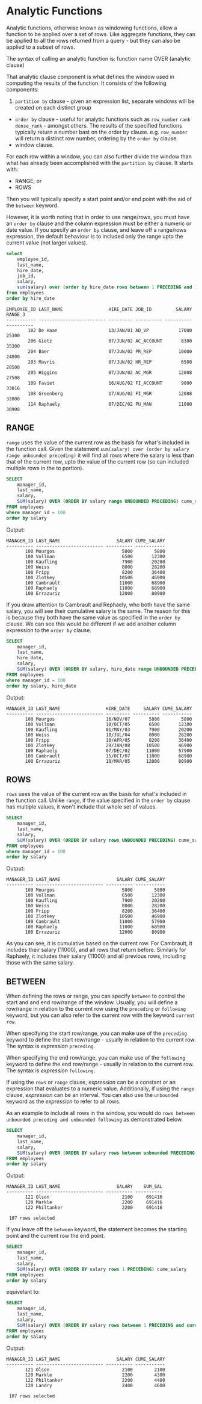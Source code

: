 # Analytic Functions

Analytic functions, otherwise known as windowing functions, allow a function to be applied over a set of rows. Like aggregate functions, they can be applied to all the rows returned from a query - but they can also be applied to a subset of rows.

The syntax of calling an analytic function is: function name OVER (analytic clause)

That analytic clause component is what defines the window used in computing the results of the function.  It consists of the following components:

1. `partition by` clause - given an expression list, separate windows will be created on each distinct group
* `order by` clause - useful for analytic functions such as `row_number` `rank` `dense_rank` - amongst others. The results of the specified functions typically return a number bast on the order by clause. e.g. `row_number` will return a distinct row number, ordering by the `order by` clause.
* window clause.

For each row within a window, you can also further divide the window than what has already been accomplished with the `partition by` clause. It starts with:

* RANGE; or
* ROWS

Then you will typically specify a start point and/or end point with the aid of the `between` keyword.

However, it is worth noting that in order to use range/rows, you must have an `order by` clause and the column expression must be either a numeric or date value. If you specify an `order by` clause, and leave off a range/rows expression, the default behaviour is to included only the range upto the current value (not larger values).

```sql
select
    employee_id,
    last_name,
    hire_date,
    job_id,
    salary,
    sum(salary) over (order by hire_date rows between 1 PRECEDING and 1 following ) range_3
from employees
order by hire_date
```

```
EMPLOYEE_ID LAST_NAME                 HIRE_DATE JOB_ID         SALARY    RANGE_3
----------- ------------------------- --------- ---------- ---------- ----------
        102 De Haan                   13/JAN/01 AD_VP           17000      25300
        206 Gietz                     07/JUN/02 AC_ACCOUNT       8300      35300
        204 Baer                      07/JUN/02 PR_REP          10000      24800
        203 Mavris                    07/JUN/02 HR_REP           6500      28508
        205 Higgins                   07/JUN/02 AC_MGR          12008      27508
        109 Faviet                    16/AUG/02 FI_ACCOUNT       9000      33016
        108 Greenberg                 17/AUG/02 FI_MGR          12008      32008
        114 Raphaely                  07/DEC/02 PU_MAN          11000      30908
```

## RANGE

`range` uses the value of the current row as the basis for what's included in the function call. Given the statement `sum(salary) over (order by salary range unbounded preceding)` it will find all rows where the salary is less than that of the current row, upto the value of the current row (so can included multiple rows in the to portion).

```sql
SELECT
    manager_id,
    last_name,
    salary,
    SUM(salary) OVER (ORDER BY salary range UNBOUNDED PRECEDING) cume_salary
FROM employees
where manager_id = 100
order by salary
```

Output:

```
MANAGER_ID LAST_NAME                     SALARY CUME_SALARY
---------- ------------------------- ---------- -----------
       100 Mourgos                         5800        5800
       100 Vollman                         6500       12300
       100 Kaufling                        7900       20200
       100 Weiss                           8000       28200
       100 Fripp                           8200       36400
       100 Zlotkey                        10500       46900
       100 Cambrault                      11000       68900
       100 Raphaely                       11000       68900
       100 Errazuriz                      12000       80900
```

If you draw attention to Cambrault and Rephaely, who both have the same salary, you will see their cumulative salary is the same. The reason for this is because they both have the same value as specified in the `order by` clause. We can see this would be different if we add another column expression to the `order by` clause.

```sql
SELECT
    manager_id,
    last_name,
    hire_date,
    salary,
    SUM(salary) OVER (ORDER BY salary, hire_date range UNBOUNDED PRECEDING) cume_salary
FROM employees
where manager_id = 100
order by salary, hire_date
```
Output:
```
MANAGER_ID LAST_NAME                 HIRE_DATE     SALARY CUME_SALARY
---------- ------------------------- --------- ---------- -----------
       100 Mourgos                   16/NOV/07       5800        5800
       100 Vollman                   10/OCT/05       6500       12300
       100 Kaufling                  01/MAY/03       7900       20200
       100 Weiss                     18/JUL/04       8000       28200
       100 Fripp                     10/APR/05       8200       36400
       100 Zlotkey                   29/JAN/08      10500       46900
       100 Raphaely                  07/DEC/02      11000       57900
       100 Cambrault                 15/OCT/07      11000       68900
       100 Errazuriz                 10/MAR/05      12000       80900
```

## ROWS

`rows` uses the value of the current row as the basis for what's included in the function call. Unlike `range`, if the value specified in the `order by` clause has multiple values, it won't include that whole set of values.

```sql
SELECT
    manager_id,
    last_name,
    salary,
    SUM(salary) OVER (ORDER BY salary rows UNBOUNDED PRECEDING) cume_salary
FROM employees
where manager_id = 100
order by salary
```
Output:
```
MANAGER_ID LAST_NAME                     SALARY CUME_SALARY
---------- ------------------------- ---------- -----------
       100 Mourgos                         5800        5800
       100 Vollman                         6500       12300
       100 Kaufling                        7900       20200
       100 Weiss                           8000       28200
       100 Fripp                           8200       36400
       100 Zlotkey                        10500       46900
       100 Cambrault                      11000       57900
       100 Raphaely                       11000       68900
       100 Errazuriz                      12000       80900
```

As you can see, it is cumulative based on the current row. For Cambrault, it includes their salary (11000), and all rows that return before. Similarly for Raphaely, it includes their salary (11000) and all previous rows, including those with the same salary.

## BETWEEN

When defining the rows or range, you can specify `between` to control the start and and end row/range of the window. Usually, you will define a row/range in relation to the current row using the `preceding` or `following` keyword, but you can also refer to the current row with the keyword `current row`.

When specifying the start row/range, you can make use of the `preceding` keyword to define the start row/range - usually in relation to the current row. The syntax is _expression_ `preceding`.

When specifying the end row/range, you can make use of the `following` keyword to define the end row/range - usually in relation to the current row. The syntax is _expression_ `following`.

If using the `rows` or `range` clause,  _expression_ can be a constant or an expression that evaluates to a numeric value. Additionally, if using the `range` clause, _expression_ can be an interval. You can also use the `unbounded` keyword as the _expression_ to refer to all rows.

As an example to include all rows in the window, you would do `rows between unbounded preceding and unbounded following` as demonstrated below.

```sql
SELECT
    manager_id,
    last_name,
    salary,
    SUM(salary) OVER (ORDER BY salary rows between unbounded PRECEDING and unbounded following) sum_sal
FROM employees
order by salary
```
Output:
```
MANAGER_ID LAST_NAME                     SALARY    SUM_SAL
---------- ------------------------- ---------- ----------
       121 Olson                           2100     691416
       120 Markle                          2200     691416
       122 Philtanker                      2200     691416

 107 rows selected
```

If you leave off the `between` keyword, the statement becomes the starting point and the current row the end point.

```sql
SELECT
    manager_id,
    last_name,
    salary,
    SUM(salary) OVER (ORDER BY salary rows 1 PRECEDING) cume_salary
FROM employees
order by salary
```
equivelant to:
```sql
SELECT
    manager_id,
    last_name,
    salary,
    SUM(salary) OVER (ORDER BY salary rows between 1 PRECEDING and current row) cume_salary
FROM employees
order by salary
```
Output:
```
MANAGER_ID LAST_NAME                     SALARY CUME_SALARY
---------- ------------------------- ---------- -----------
       121 Olson                           2100        2100
       120 Markle                          2200        4300
       122 Philtanker                      2200        4400
       120 Landry                          2400        4600

 107 rows selected
```
